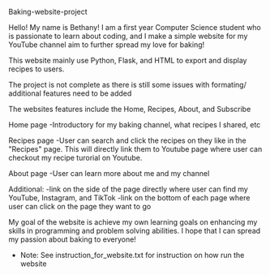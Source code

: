 Baking-website-project

Hello! My name is Bethany! I am a first year Computer Science student who is passionate to learn about coding, and I make a simple website for my YouTube channel aim to further spread my love for baking!

This website mainly use Python, Flask, and HTML to export and display recipes to users.

The project is not complete as there is still some issues with formating/ additional features need to be added

The websites features include the Home, Recipes, About, and Subscribe

Home page
-Introductory for my baking channel, what recipes I shared, etc

Recipes page
-User can search and click the recipes on they like in the "Recipes" page. This will directly link them to Youtube page where user can checkout my recipe turorial on Youtube.

About page
-User can learn more about me and my channel

Additional: -link on the side of the page directly where user can find my YouTube, Instagram, and TikTok -link on the bottom of each page where user can click on the page they want to go

My goal of the website is achieve my own learning goals on enhancing my skills in programming and problem solving abilities. I hope that I can spread my passion about baking to everyone!

* Note:
See instruction_for_website.txt for instruction on how run the website
